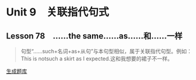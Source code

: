 ﻿ # Unit 9　关联指代句式
 ## Lesson 78　……the same……as……和……一样
 
> 句型“……such+名词+as+从句”与本句型相似，属于关联指代句型。例如：This is notsuch a skirt as I expected.这和我想要的裙子不一样。

> 


 [生成题库](./sentence/f078.json)